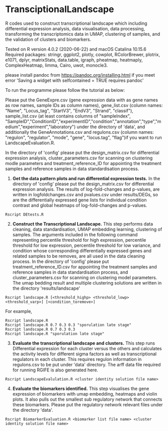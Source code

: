 <h1>TransciptionalLandscape</h1>

R codes used to construct transcriptional landscape which including differential expression analysis, data visualisation, data processing, transforming the transcriptomics data in UMAP, clustering of samples, and the validation of clusters and biomarkers.

Tested on R version 4.0.2 (2020-06-22) and macOS Catalina 10.15.6
Required packages: stringr, ggplot2, plotly, cowplot, RColorBrewer, plotrix, e1071, dplyr, matrixStats, data.table, igraph, pheatmap, heatmaply, ComplexHeatmap, limma, Cairo, uwot, monocle3.

please install pandoc from https://pandoc.org/installing.html if you meet error 'Saving a widget with selfcontained = TRUE requires pandoc'

To run the programme please follow the tutorial as below:

Please put the GeneExpre.csv (gene expression data with as gene names as row names, sample IDs as column names), gene_list.csv (column names: "Name", "Locus_tag", "StartV3", "EndV3", "Strand", "classif"), sample_list.csv (at least contains columns of "sampleIndex", "SampleID","ConditionID","experimentID","condition","annotation","type","medium","experiment","laboratory") under the directory of 'data', and additionally the GeneAnnotations.csv and regulons.csv (column names: "regulon", "regulator", "mode", "gene", "locus.tag", "flag")if you want to run LandscapeEvaluation.R.

In the directory of 'config' please put the design_matrix.csv for differential expression analysis, cluster_parameters.csv for scanning on clustering modle parameters and treatment_reference_ID for appointing the treatment samples and reference samples in data standardisation process.

1. **Get the data pattern plots and run differential expression tests.** In the directory of 'config' please put the design_matrix.csv for differential expression analysis. The results of log-fold-changes and p-values, are written in logfoldchanges.csv and pvalues.csv under results/DEGs, so are the differentially expressed gene lists for individual condition contrast and global heatmaps of log-fold-changes and p-values.
```
Rscript DEtests.R
```
2. **Construct the Transcriptional Landscape.** This step performs data cleaning, data standardisation, UMAP embedding learning, clustering of samples. The arguments included in the following command representing percentile threshold for high expression, percentile threshold for low expression, percentile threshold for low variance, and condition whose corresponding differentially expressed genes and related samples to be removes, are all used in the data cleaning process. In the directory of 'config' please put treatment_reference_ID.csv for appointing the treatment samples and reference samples in data standardisation process, and cluster_parameters.csv for scanning on clustering model parameters. The umap bedding result and multiple clustering solutions are written in the directory 'results/landscape'
```
Rscript landscape.R [<threshold_highp> <threshold_lowp> <threshold_varp>] [<condition_toremove>]
```
For example,
```
Rscript landscape.R
Rscript landscape.R 0.7 0.3 0.3 "sporulation late stage"
Rscript landscape.R 0.7 0.3 0.3
Rscript landscape.R "sporulation late stage"
```
3. **Evaluate the transcriptional landscape and clusters.** This step runs Differential expression for each cluster versus the others and calculates the activity levels for different sigma factors as well as transcriptional regulators in each cluster. This requires regulon information in regulons.csv to be put under 'data' directory. The arff data file required for running RGIFE is also generated here.
```
Rscript LandscapeEvalulation.R <cluster identity solution file name>
```
4. **Evaluate the biomarkers identified.** This step visualises the gene expression of biomarkers with umap embedding, heatmaps and violin plots. It also pulls out the smallest sub regulatory network that connects these biomarkers. Please put the regulatory network relevant files under the directory 'data'.
```
Rscript BiomarkerEvaluation.R <biomarker list file name> <cluster identity solution file name>
```
